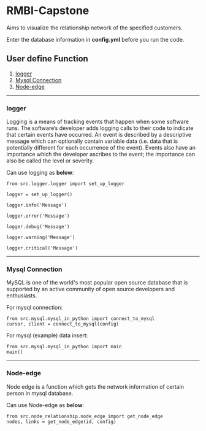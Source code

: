# RMBI-Capstone
Aims to visualize the relationship network of the specified customers.

Enter the database information in **config.yml** before you run the code.

## User define Function
1. [logger](#logger)
2. [Mysql Connection](#mysql-connection)
3. [Node-edge](#node-edge)
-----
### logger
Logging is a means of tracking events that happen when some software runs. The software’s developer adds logging calls to their code to indicate that certain events have occurred. An event is described by a descriptive message which can optionally contain variable data (i.e. data that is potentially different for each occurrence of the event). Events also have an importance which the developer ascribes to the event; the importance can also be called the level or severity.

Can use logging as **below**:
```
from src.logger.logger import set_up_logger

logger = set_up_logger()

logger.info('Message')

logger.error('Message')

logger.debug('Message')

logger.warning('Message')

logger.critical('Message')
```
-----
### Mysql Connection
MySQL is one of the world's most popular open source database that is supported by an active community of open source developers and enthusiasts.

For mysql connection:
```
from src.mysql.mysql_in_python import connect_to_mysql
cursor, client = connect_to_mysql(config)
```

For mysql (example) data insert:
```
from src.mysql.mysql_in_python import main
main()
```
------
### Node-edge
Node edge is a function which gets the network information of certain person in mysql database.

Can use Node-edge as **below**:
```
from src.node_relationship.node_edge import get_node_edge
nodes, links = get_node_edge(id, config)
```
